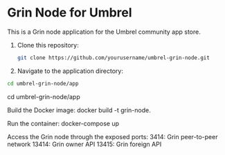 # Grin Node for Umbrel

This is a Grin node application for the Umbrel community app store.


1. Clone this repository:
   ```bash
   git clone https://github.com/yourusername/umbrel-grin-node.git
   
2. Navigate to the application directory:
```bash
cd umbrel-grin-node/app
```

   cd umbrel-grin-node/app

Build the Docker image:
   docker build -t grin-node.

Run the container:
   docker-compose up

Access the Grin node through the exposed ports:
   3414: Grin peer-to-peer network
   13414: Grin owner API
   13415: Grin foreign API
